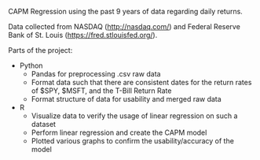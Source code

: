 CAPM Regression using the past 9 years of data regarding daily returns.

Data collected from NASDAQ (http://nasdaq.com/) and Federal Reserve Bank of St. Louis (https://fred.stlouisfed.org/).

Parts of the project:
-  Python
    -  Pandas for preprocessing .csv raw data
    -  Format data such that there are consistent dates for the return rates of $SPY, $MSFT, and the T-Bill Return Rate
    -  Format structure of data for usability and merged raw data
-  R
    - Visualize data to verify the usage of linear regression on such a dataset
    - Perform linear regression and create the CAPM model
    - Plotted various graphs to confirm the usability/accuracy of the model
